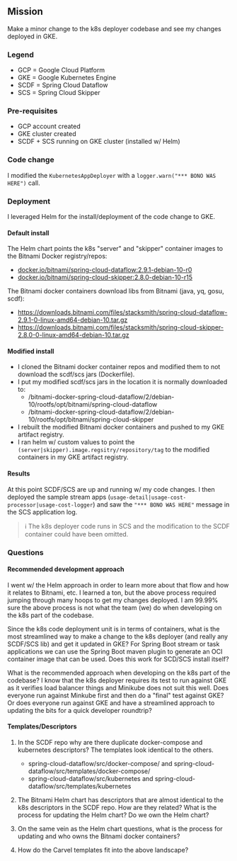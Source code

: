 
## Mission
Make a minor change to the k8s deployer codebase and see my changes deployed in GKE.

### Legend
* GCP  = Google Cloud Platform
* GKE  = Google Kubernetes Engine
* SCDF = Spring Cloud Dataflow
* SCS  = Spring Cloud Skipper 

### Pre-requisites
* GCP account created
* GKE cluster created
* SCDF + SCS running on GKE cluster (installed w/ Helm)

### Code change
I modified the `KubernetesAppDeployer` with a `logger.warn("*** BONO WAS HERE")` call.

### Deployment

I leveraged Helm for the install/deployment of the code change to GKE. 

#### Default install
The Helm chart points the k8s "server" and "skipper" container images to the Bitnami Docker registry/repos:
* [docker.io/bitnami/spring-cloud-dataflow:2.9.1-debian-10-r0](https://hub.docker.com/r/bitnami/spring-cloud-dataflow)
* [docker.io/bitnami/spring-cloud-skipper:2.8.0-debian-10-r15](https://hub.docker.com/r/bitnami/spring-cloud-skipper)

The Bitnami docker containers download libs from Bitnami (java, yq, gosu, scdf):
* https://downloads.bitnami.com/files/stacksmith/spring-cloud-dataflow-2.9.1-0-linux-amd64-debian-10.tar.gz
* https://downloads.bitnami.com/files/stacksmith/spring-cloud-skipper-2.8.0-0-linux-amd64-debian-10.tar.gz

#### Modified install
* I cloned the Bitnami docker container repos and modified them to not download the scdf/scs jars (Dockerfile).
* I put my modified scdf/scs jars in the location it is normally downloaded to:
    * /bitnami-docker-spring-cloud-dataflow/2/debian-10/rootfs/opt/bitnami/spring-cloud-dataflow
    * /bitnami-docker-spring-cloud-dataflow/2/debian-10/rootfs/opt/bitnami/spring-cloud-skipper
* I rebuilt the modified Bitnami docker containers and pushed to my GKE artifact registry.
* I ran helm w/ custom values to point the `(server|skipper).image.regsitry/repository/tag` to the modified containers in my GKE artifact registry.

#### Results
At this point SCDF/SCS are up and running w/ my code changes. I then deployed the sample stream apps (`usage-detail|usage-cost-processor|usage-cost-logger`) 
and saw the `"*** BONO WAS HERE"` message in the SCS application log. 

> :information_source: The k8s deployer code runs in SCS and the modification to the SCDF container could have been omitted. 

### Questions

#### Recommended development approach
I went w/ the Helm approach in order to learn more about that flow and how it relates to Bitnami, etc. I learned a ton, but 
the above process required jumping through many hoops to get my changes deployed. I am 99.99% sure the above process
is not what the team (we) do when developing on the k8s part of the codebase.

Since the k8s code deployment unit is in terms of containers, what is the most streamlined way to make a change to the k8s deployer 
(and really any SCDF/SCS lib) and get it updated in GKE? For Spring Boot stream or task applications we can use the Spring Boot maven plugin
to generate an OCI container image that can be used. Does this work for SCD/SCS install itself? 

What is the recommended approach when developing on the k8s part of the codebase? I know that the k8s deployer requires its 
test to run against GKE as it verifies load balancer things and Minikube does not suit this well. Does everyone run against 
Minkube first and then do a "final" test against GKE? Or does everyone run against GKE and have a streamlined approach to 
updating the bits for a quick developer roundtrip?

#### Templates/Descriptors
1. In the SCDF repo why are there duplicate docker-compose and kubernetes descriptors? The templates look identical to the others. 
    * spring-cloud-dataflow/src/docker-compose/ and spring-cloud-dataflow/src/templates/docker-compose/
    * spring-cloud-dataflow/src/kubernetes and spring-cloud-dataflow/src/templates/kubernetes
    
2. The Bitnami Helm chart has descriptors that are almost identical to the k8s descriptors in the SCDF repo. How are they related?
What is the process for updating the Helm chart? Do we own the Helm chart? 

3. On the same vein as the Helm chart questions, what is the process for updating and who owns the Bitnami docker containers? 

4. How do the Carvel templates fit into the above landscape?
